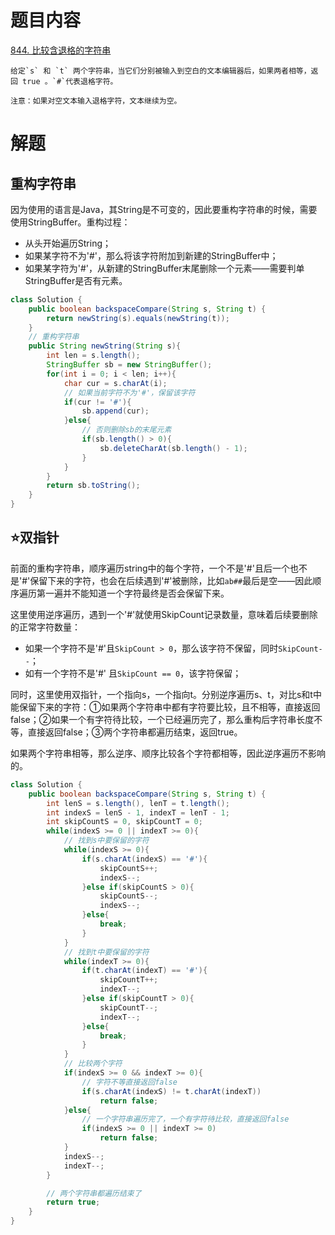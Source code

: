 # 题目内容
[844. 比较含退格的字符串](https://leetcode.cn/problems/backspace-string-compare/)
```
给定`s` 和 `t` 两个字符串，当它们分别被输入到空白的文本编辑器后，如果两者相等，返回 true 。`#`代表退格字符。

注意：如果对空文本输入退格字符，文本继续为空。
```

# 解题
## 重构字符串
因为使用的语言是Java，其String是不可变的，因此要重构字符串的时候，需要使用StringBuffer。重构过程：
+ 从头开始遍历String；
+ 如果某字符不为'#'，那么将该字符附加到新建的StringBuffer中；
+ 如果某字符为'#'，从新建的StringBuffer末尾删除一个元素——需要判单StringBuffer是否有元素。

```java
class Solution {
    public boolean backspaceCompare(String s, String t) {
        return newString(s).equals(newString(t));        
    }
    // 重构字符串
    public String newString(String s){
        int len = s.length();
        StringBuffer sb = new StringBuffer();
        for(int i = 0; i < len; i++){
            char cur = s.charAt(i);
            // 如果当前字符不为'#'，保留该字符
            if(cur != '#'){
                sb.append(cur);
            }else{
                // 否则删除sb的末尾元素
                if(sb.length() > 0){
                    sb.deleteCharAt(sb.length() - 1);
                }
            }
        }
        return sb.toString();
    }
}
```

## ⭐双指针
前面的重构字符串，顺序遍历string中的每个字符，一个不是'#'且后一个也不是'#'保留下来的字符，也会在后续遇到'#'被删除，比如`ab##`最后是空——因此顺序遍历第一遍并不能知道一个字符最终是否会保留下来。

这里使用逆序遍历，遇到一个'#'就使用SkipCount记录数量，意味着后续要删除的正常字符数量：
+ 如果一个字符不是'#'且`SkipCount > 0`，那么该字符不保留，同时`SkipCount--`；
+ 如有一个字符不是'#' 且`SkipCount == 0`，该字符保留；

同时，这里使用双指针，一个指向s，一个指向t。分别逆序遍历s、t，对比s和t中能保留下来的字符：①如果两个字符串中都有字符要比较，且不相等，直接返回false；②如果一个有字符待比较，一个已经遍历完了，那么重构后字符串长度不等，直接返回false；③两个字符串都遍历结束，返回true。

如果两个字符串相等，那么逆序、顺序比较各个字符都相等，因此逆序遍历不影响的。
```java
class Solution {
    public boolean backspaceCompare(String s, String t) {
        int lenS = s.length(), lenT = t.length();
        int indexS = lenS - 1, indexT = lenT - 1;
        int skipCountS = 0, skipCountT = 0;
        while(indexS >= 0 || indexT >= 0){
            // 找到s中要保留的字符
            while(indexS >= 0){
                if(s.charAt(indexS) == '#'){
                    skipCountS++;
                    indexS--;
                }else if(skipCountS > 0){
                    skipCountS--;
                    indexS--;
                }else{
                    break;
                }
            }
            // 找到t中要保留的字符
            while(indexT >= 0){
                if(t.charAt(indexT) == '#'){
                    skipCountT++;
                    indexT--;
                }else if(skipCountT > 0){
                    skipCountT--;
                    indexT--;
                }else{
                    break;
                }
            }
            // 比较两个字符
            if(indexS >= 0 && indexT >= 0){
                // 字符不等直接返回false
                if(s.charAt(indexS) != t.charAt(indexT))
                    return false;
            }else{
                // 一个字符串遍历完了，一个有字符待比较，直接返回false
                if(indexS >= 0 || indexT >= 0)
                    return false;
            }
            indexS--;
            indexT--;
        }

        // 两个字符串都遍历结束了
        return true;
    }
}
```
